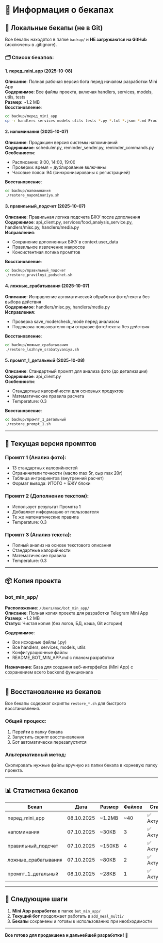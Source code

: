 # 💾 Информация о бекапах

## 📁 Локальные бекапы (не в Git)

Все бекапы находятся в папке `backup/` и **НЕ загружаются на GitHub** (исключены в .gitignore).

### 🗂️ Список бекапов:

#### 1. **перед_mini_app** (2025-10-08)
**Описание**: Полная рабочая версия бота перед началом разработки Mini App  
**Содержимое**: Все файлы проекта, включая handlers, services, models, utils, tests  
**Размер**: ~1.2 MB  
**Восстановление**: 
```bash
cd backup/перед_mini_app
cp -r handlers services models utils tests *.py *.txt *.json *.md Procfile ../..
```

#### 2. **напоминания** (2025-10-07)
**Описание**: Продакшен версия системы напоминаний  
**Содержимое**: scheduler.py, reminder_sender.py, reminder_commands.py  
**Особенности**:
- Расписание: 9:00, 14:00, 19:00
- Проверки: время + дублирование включены
- Часовые пояса: 94 (синхронизированы с регистрацией)

**Восстановление**:
```bash
cd backup/напоминания
./restore_napominaniya.sh
```

#### 3. **правильный_подсчет** (2025-10-07)
**Описание**: Правильная логика подсчета БЖУ после дополнения  
**Содержимое**: api_client.py, services/food_analysis_service.py, handlers/misc.py, handlers/media.py  
**Исправления**:
- Сохранение дополненных БЖУ в context.user_data
- Правильное извлечение макросов
- Консистентная логика промптов

**Восстановление**:
```bash
cd backup/правильный_подсчет
./restore_pravilnyi_podschet.sh
```

#### 4. **ложные_срабатывания** (2025-10-07)
**Описание**: Исправление автоматической обработки фото/текста без выбора действия  
**Содержимое**: handlers/misc.py, handlers/media.py  
**Исправления**:
- Проверка save_mode/check_mode перед анализом
- Подсказка пользователю при отправке фото/текста без действия

**Восстановление**:
```bash
cd backup/ложные_срабатывания
./restore_lozhnye_srabatyvaniya.sh
```

#### 5. **промпт_1_детальный** (2025-10-08)
**Описание**: Стандартный промпт для анализа фото (до детализации)  
**Содержимое**: api_client.py  
**Особенности**:
- Стандартные калорийности для основных продуктов
- Математические правила расчета
- Temperature: 0.3

**Восстановление**:
```bash
cd backup/промпт_1_детальный
./restore_prompt_1.sh
```

---

## 🎯 Текущая версия промптов

### Промпт 1 (Анализ фото):
- 13 стандартных калорийностей
- Ограничители точности (масло max 5г, сыр max 20г)
- Таблица ингредиентов (внутренний расчет)
- Формат вывода: ИТОГО + БЖУ блоки

### Промпт 2 (Дополнение текстом):
- Использует результат Промпта 1
- Добавляет информацию от пользователя
- Те же математические правила
- Temperature: 0.3

### Промпт 3 (Анализ текста):
- Полный анализ на основе текстового описания
- Стандартные калорийности
- Математические правила
- Temperature: 0.3

---

## 📦 Копия проекта

### bot_min_app/
**Расположение**: `/Users/mac/bot_min_app/`  
**Описание**: Полная копия проекта для разработки Telegram Mini App  
**Размер**: ~1.2 MB  
**Статус**: Чистая копия (без логов, БД, кэша, Git истории)

**Содержимое**:
- Все исходные файлы (.py)
- Все handlers, services, models, utils
- Конфигурационные файлы
- README_BOT_MIN_APP.md с планом разработки

**Назначение**: База для создания веб-интерфейса (Mini App) с сохранением всего backend функционала

---

## 🔄 Восстановление из бекапов

Все бекапы содержат скрипты `restore_*.sh` для быстрого восстановления.

### Общий процесс:
1. Перейти в папку бекапа
2. Запустить скрипт восстановления
3. Бот автоматически перезапустится

### Альтернативный метод:
Скопировать нужные файлы вручную из папки бекапа в корневую папку проекта.

---

## 📊 Статистика бекапов

| Бекап | Дата | Размер | Файлов | Статус |
|-------|------|--------|--------|--------|
| перед_mini_app | 08.10.2025 | ~1.2MB | ~40 | ✅ Актуален |
| напоминания | 07.10.2025 | ~30KB | 3 | ✅ Актуален |
| правильный_подсчет | 07.10.2025 | ~150KB | 4 | ✅ Актуален |
| ложные_срабатывания | 07.10.2025 | ~80KB | 2 | ✅ Актуален |
| промпт_1_детальный | 08.10.2025 | ~28KB | 1 | ✅ Актуален |

---

## 🚀 Следующие шаги

1. **Mini App разработка** в папке `bot_min_app/`
2. **Текущий бот** продолжает работать в `add_meal_multi/`
3. **Бекапы** сохранены и готовы к использованию при необходимости

---

**Все готово для продакшена и дальнейшей разработки!** 🎉
